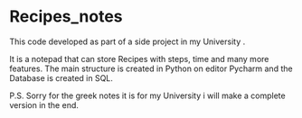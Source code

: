 # Recipes_notes
This code developed as part of a side project in my University . 

It is a notepad that can store Recipes with steps, time and many more features.
The main structure is created in Python on editor Pycharm and the Database is created in SQL.
 

P.S. Sorry for the greek notes it is for my University i will make a complete version in the end.
